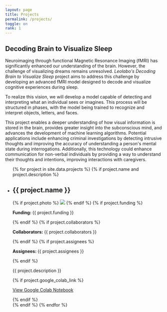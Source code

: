 ```yaml
---
layout: page
title: Projects
permalink: /projects/
toggle: on
rank: 1
---
```

<h2>Decoding Brain to Visualize Sleep</h2>
<p>Neuroimaging through functional Magnetic Resonance Imaging (fMRI) has significantly enhanced our understanding of the brain. However, the challenge of visualizing dreams remains unresolved. <em>Leolabo's Decoding Brain to Visualize Sleep</em> project aims to address this challenge by developing an advanced fMRI model designed to decode and visualize cognitive experiences during sleep.

To realize this vision, we will develop a model capable of detecting and interpreting what an individual sees or imagines. This process will be structured in phases, with the model being trained to recognize and interpret objects, letters, and faces.

This project enables a deeper understanding of how visual information is stored in the brain, provides greater insight into the subconscious mind, and advances the development of machine learning algorithms. 
Potential applications include enhancing criminal investigations by detecting intrusive thoughts and improving the accuracy of understanding a person's mental state during interrogations. Additionally, this technology could enhance communication for non-verbal individuals by providing a way to understand their thoughts and intentions, improving interactions with caregivers.
</p>
<div class="lab-wrapper">
    <ul class="lab-list">
    {% for project in site.data.projects %}
    {% if project.name and project.description %}
        <li>
            <h2>{{ project.name }}</h2>
            {% if project.photo %}
                <img class="float-right projects-photo" src="{{ project.photo | prepend: site.images_dir | prepend: site.baseurl }}">
            {% endif %}
            {% if project.funding %}
                <p><b>Funding: </b>{{ project.funding }}</p>
            {% endif %}
            {% if project.collaborators %}
                <p><b>Collaborators: </b>{{ project.collaborators }}</p>
            {% endif %}
            {% if project.assignees %}
                <p><b>Assignees: </b>{{ project.assignees }}</p>
            {% endif %}
            <p>{{ project.description }}</p>
            {% if project.google_colab_link %}
                <p><a href="{{ project.google_colab_link }}" target="_blank">View Google Colab Notebook</a></p>
            {% endif %}
        </li>
    {% endif %}
    {% endfor %}
    </ul>
</div>
